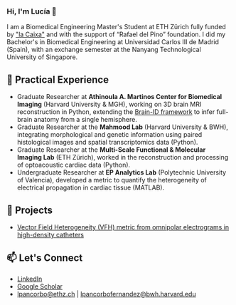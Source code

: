 ### Hi, I'm Lucía 👋

I am a Biomedical Engineering Master's Student at ETH Zürich fully funded by ["la Caixa"](https://becarios.fundacionlacaixa.org/en/lucia-pancorbo-fernandez-B006072) and with the support of “Rafael del Pino” foundation. I did my Bachelor's in Biomedical Engineering at Universidad Carlos III de Madrid (Spain), with an exchange semester at the Nanyang Technological University of Singapore.

## 💼 Practical Experience
- Graduate Researcher at **Athinoula A. Martinos Center for Biomedical Imaging** (Harvard University & MGH), working on 3D brain MRI reconstruction in Python, extending the [Brain-ID framework](https://github.com/peirong26/Brain-ID) to infer full-brain anatomy from a single hemisphere.
- Graduate Researcher at the **Mahmood Lab** (Harvard University & BWH), integrating morphological and genetic information using paired histological images and spatial transcriptomics data (Python).
- Graduate Researcher at the **Multi-Scale Functional & Molecular Imaging Lab** (ETH Zürich), worked in the reconstruction and processing of optoacoustic cardiac data (Python).
- Undergraduate Researcher at **EP Analytics Lab** (Polytechnic University of Valencia), developed a metric to quantify the heterogeneity of electrical propagation in cardiac tissue (MATLAB).

## 🔬 Projects
- [Vector Field Heterogeneity (VFH) metric from omnipolar electrograms in high-density catheters](https://github.com/lpancorbo/L_Pancorbo_S_Ruiperez-Campillo_et_al_IEEE-OJEMB_2024_HVF)
  
## 📫 Let's Connect
- [LinkedIn](https://www.linkedin.com/in/lucia-pancorbo/)
- [Google Scholar](https://scholar.google.com/citations?user=kPDm7IoAAAAJ&hl=es&oi=ao)
- [lpancorbo@ethz.ch](mailto:lpancorbo@student.ethz.ch) | [lpancorbofernandez@bwh.harvard.edu](mailto:lpancorbofernandez@bwh.harvard.edu)
